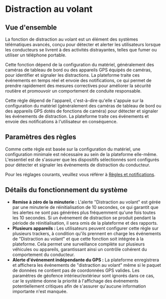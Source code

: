 # Distraction au volant

## Vue d'ensemble

La fonction de distraction au volant est un élément des systèmes télématiques avancés, conçu pour détecter et alerter les utilisateurs lorsque les conducteurs se livrent à des activités distrayantes, telles que fumer ou utiliser un téléphone portable.

Cette fonction dépend de la configuration du matériel, généralement des caméras de tableau de bord ou des appareils GPS équipés de caméras, pour identifier et signaler les distractions. La plateforme traite ces événements en temps réel et envoie des notifications, ce qui permet de prendre rapidement des mesures correctives pour améliorer la sécurité routière et promouvoir un comportement de conduite responsable.

Cette règle dépend de l'appareil, c'est-à-dire qu'elle s'appuie sur la configuration du matériel (généralement des caméras de tableau de bord ou des appareils GPS dotés de fonctions de caméra) pour détecter et signaler les événements de distraction. La plateforme traite ces événements et envoie des notifications à l'utilisateur en conséquence.

## Paramètres des règles

Comme cette règle est basée sur la configuration du matériel, une configuration minimale est nécessaire au sein de la plateforme elle-même. L'essentiel est de s'assurer que les dispositifs sélectionnés sont configurés pour détecter et signaler les événements de distraction du conducteur.

Pour les réglages courants, veuillez vous référer à [Règles et notifications](../../../guide-de-litilizateur/regles-et-notifications.md).

## Détails du fonctionnement du système

* **Remise à zéro de la minuterie :** L'alerte "Distraction au volant" est gérée par une minuterie de réinitialisation de 10 secondes, ce qui garantit que les alertes ne sont pas générées plus fréquemment qu'une fois toutes les 10 secondes. Si un événement de distraction se produit pendant la période de réinitialisation, il sera omis de la plateforme et des rapports.
* **Plusieurs appareils :** Les utilisateurs peuvent configurer cette règle sur plusieurs trackers, à condition qu'ils prennent en charge les événements de "Distraction au volant" et que cette fonction soit intégrée à la plateforme. Cela permet une surveillance complète sur plusieurs véhicules ou appareils, garantissant ainsi un contrôle cohérent du comportement du conducteur.
* **Alerte d'événement indépendante du GPS :** La plateforme enregistrera et affichera les événements de "distraction au volant" même si le paquet de données ne contient pas de coordonnées GPS valides. Les paramètres de géofence intérieur/extérieur sont ignorés dans ce cas, car le système donne la priorité à l'affichage des événements potentiellement critiques afin de s'assurer qu'aucune information importante n'est manquée.

